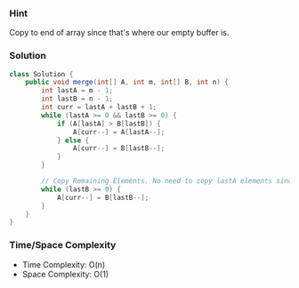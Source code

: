 ### Hint

Copy to end of array since that's where our empty buffer is.

### Solution

```java
class Solution {
    public void merge(int[] A, int m, int[] B, int n) {
        int lastA = m - 1;
        int lastB = n - 1;
        int curr = lastA + lastB + 1;
        while (lastA >= 0 && lastB >= 0) {
            if (A[lastA] > B[lastB]) {
                A[curr--] = A[lastA--];
            } else {
                A[curr--] = B[lastB--];
            }
        }

        // Copy Remaining Elements. No need to copy lastA elements since they're already in correct spot
        while (lastB >= 0) {
            A[curr--] = B[lastB--];
        }
    }
}
```

### Time/Space Complexity

-  Time Complexity: O(n)
- Space Complexity: O(1)
